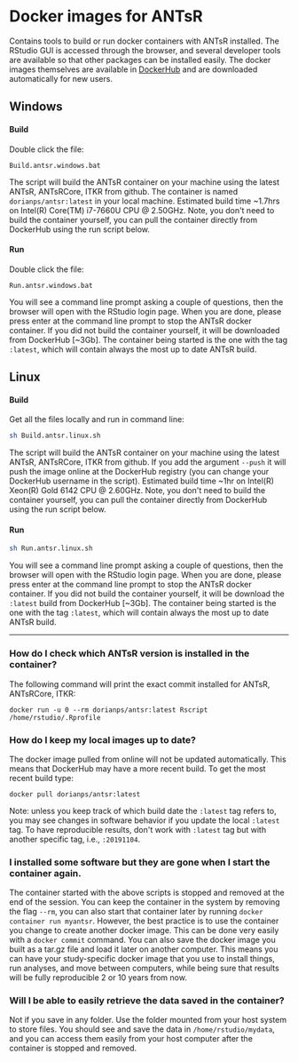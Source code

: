# Docker images for ANTsR
Contains tools to build or run docker containers with ANTsR installed. The RStudio GUI is accessed through the browser, and several developer tools are available so that other packages can be installed easily. The docker images themselves are available in [DockerHub](https://hub.docker.com/u/dorianps) and are downloaded automatically for new users.


## Windows
#### Build
Double click the file:
```
Build.antsr.windows.bat
```
The script will build the ANTsR container on your machine using the latest ANTsR, ANTsRCore, ITKR from github. The container is named `dorianps/antsr:latest` in your local machine. Estimated build time ~1.7hrs on Intel(R) Core(TM) i7-7660U CPU @ 2.50GHz. Note, you don't need to build the container yourself, you can pull the container directly from DockerHub using the run script below.

#### Run
Double click the file:
```
Run.antsr.windows.bat
```
You will see a command line prompt asking a couple of questions, then the browser will open with the RStudio login page. When you are done, please press enter at the command line prompt to stop the ANTsR docker container. If you did not build the container yourself, it will be downloaded from DockerHub [~3Gb]. The container being started is the one with the tag `:latest`, which will contain always the most up to date ANTsR build.
  
## Linux
#### Build
Get all the files locally and run in command line:
```bash
sh Build.antsr.linux.sh
```
The script will build the ANTsR container on your machine using the latest ANTsR, ANTsRCore, ITKR from github. If you add the argument `--push` it will push the image online at the DockerHub registry (you can change your DockerHub username in the script). Estimated build time ~1hr on Intel(R) Xeon(R) Gold 6142 CPU @ 2.60GHz. Note, you don't need to build the container yourself, you can pull the container directly from DockerHub using the run script below.

#### Run
```bash
sh Run.antsr.linux.sh
```
You will see a command line prompt asking a couple of questions, then the browser will open with the RStudio login page. When you are done, please press enter at the command line prompt to stop the ANTsR docker container. If you did not build the container yourself, it will be download the `:latest` build from DockerHub [~3Gb]. The container being started is the one with the tag `:latest`, which will contain always the most up to date ANTsR build.



---

### How do I check which ANTsR version is installed in the container?
The following command will print the exact commit installed for ANTsR, ANTsRCore, ITKR:
```
docker run -u 0 --rm dorianps/antsr:latest Rscript /home/rstudio/.Rprofile
```

### How do I keep my local images up to date?
The docker image pulled from online will not be updated automatically. This means that DockerHub may have a more recent build. To get the most recent build type:
```
docker pull dorianps/antsr:latest
```
Note: unless you keep track of which build date the `:latest` tag refers to, you may see changes in software behavior if you update the local `:latest` tag. To have reproducible results, don't work with `:latest` tag but with another specific tag, i.e., `:20191104`.

### I installed some software but they are gone when I start the container again.
The container started with the above scripts is stopped and removed at the end of the session. You can keep the container in the system by removing the flag `--rm`, you can also start that container later by running `docker container run myantsr`. However, the best practice is to use the container you change to create another docker image. This can be done very easily with a `docker commit` command. You can also save the docker image you built as a tar.gz file and load it later on another computer. This means you can have your study-specific docker image that you use to install things, run analyses, and move between computers, while being sure that results will be fully reproducible 2 or 10 years from now.

### Will I be able to easily retrieve the data saved in the container?
Not if you save in any folder. Use the folder mounted from your host system to store files. You should see and save the data in `/home/rstudio/mydata`, and you can access them easily from your host computer after the container is stopped and removed.
